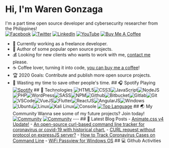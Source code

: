 # Hi, I'm Waren Gonzaga 
I'm a part time open source developer and cybersecurity researcher from the Philippines!  
[![Facebook](https://img.shields.io/badge/facebook-%231877F2.svg?&style=for-the-badge&logo=facebook&logoColor=white)](https://facebook.com/warengonzagaofficial) 
[![Twitter](https://img.shields.io/badge/twitter-%231DA1F2.svg?&style=for-the-badge&logo=twitter&logoColor=white)](https://twitter.com/warengonzaga) 
[![LinkedIn](https://img.shields.io/badge/linkedin-%230077B5.svg?&style=for-the-badge&logo=linkedin&logoColor=white)](https://linkedin.com/in/warengonzagaofficial) 
[![YouTube](https://img.shields.io/badge/youtube-%23FF0000.svg?&style=for-the-badge&logo=youtube&logoColor=white)](https://youtube.com/warengonzaga) 
[![Buy Me A Coffee](https://img.shields.io/badge/buy%20me%20a%20coffee-%23ff813f.svg?&style=for-the-badge&logo=buy-me-a-coffee&logoColor=white)](https://buymeacoff.ee/warengonzaga)  
- :muscle: Currently working as a freelance developer. 
- :gift_heart: Author of some popular open source projects. 
- :moneybag: Looking for new clients who wants to work with me, [contact me](mailto:business@warengonzaga.co) please. 
- :coffee: Coffee lover, turning it into code, [you can buy me a coffee](https://buymeacoff.ee/warengonzaga)! 
- :trophy: 2020 Goals: Contribute and publish more open source projects. 
- :dart: Wasting my time to save other people's time.  ## :headphones: Spotify Playing  [![Spotify](https://readme-spotify.warengonzaga.com/api/spotify)](https://open.spotify.com/user/vmt7lpqdatuelp2chw7ur2p2l)  ## :wrench: 
Technologies  ![HTML5](https://img.icons8.com/color/30/html-5.png)![CSS3](https://img.icons8.com/color/30/css3.png)![JavaScript](https://img.icons8.com/color/30/javascript.png)![NodeJS](https://img.icons8.com/color/30/nodejs.png)![PHP](https://img.icons8.com/color/30/php.png)![WordPress](https://img.icons8.com/color/30/wordpress.png)![SASS](https://img.icons8.com/color/30/sass.png)![NPM](https://img.icons8.com/color/30/npm.png)![Github](https://img.icons8.com/material-outlined/30/github.png)![Bitbucket](https://img.icons8.com/color/30/bitbucket.png)![Gitlab](https://img.icons8.com/color/30/gitlab.png)![Git](https://img.icons8.com/color/30/git.png)![VSCode](https://img.icons8.com/color/30/visual-studio-code-2019.png)![VueJS](https://img.icons8.com/color/30/vue-js.png)![Flutter](https://img.icons8.com/color/30/flutter.png)![ReactJS](https://img.icons8.com/color/30/react-native.png)![AngularJS](https://img.icons8.com/color/30/angularjs.png)![Windows](https://img.icons8.com/color/30/windows-10.png)![Ubuntu](https://img.icons8.com/color/30/ubuntu--v1.png)![Linux](https://img.icons8.com/color/30/linux.png)![Kali Linux](https://img.icons8.com/color/30/kali-linux.png)![Console](https://img.icons8.com/color/30/console.png)  [![Top Language](https://readme-stats.warengonzaga.com/api/top-langs?username=warengonzaga&layout=compact)](https://github.com/warengonzaga/github-readme-stats)  ## :earth_asia: My Community  Wanna see some of my future projects? Join today!  [![Community](https://discordapp.com/api/guilds/659684980137656340/widget.png?style=banner2)](https://bmc.xyz/l/wgofficialds) [![Community](https://discordapp.com/api/guilds/694612151444439081/widget.png?style=banner2)](https://discord.gg/6Gzxwtt)  ---  ## :newspaper: Latest Blog Posts  <!-- BLOG-POST-LIST:START --> - [Animate.css v4 Update!](https://dev.to/warengonzaga/animate-css-v4-update-18m8) - [An open-source curl-based command line tracker for coronavirus or covid-19 with historical chart.](https://dev.to/warengonzaga/an-open-source-curl-based-command-line-tracker-for-coronavirus-or-covid-19-with-historical-chart-3op9) - [CURL request without protocol on expressJS server?](https://dev.to/warengonzaga/curl-request-without-protocol-on-expressjs-server-32op) - [How to Track Coronavirus Cases on Command Line](https://warengonzaga.com/coronavirus-tracker-on-command-line/) - [WiFi Passview for Windows OS](https://warengonzaga.com/wifi-passview-for-windows-os/) <!-- BLOG-POST-LIST:END -->  ## :computer: Github Activities 
